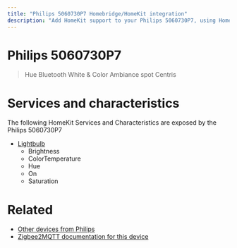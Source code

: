 ```yaml
---
title: "Philips 5060730P7 Homebridge/HomeKit integration"
description: "Add HomeKit support to your Philips 5060730P7, using Homebridge, Zigbee2MQTT and homebridge-z2m."
---
```

<!---
This file has been GENERATED using src/docgen/docgen.ts
DO NOT EDIT THIS FILE MANUALLY!
-->
# Philips 5060730P7
> Hue Bluetooth White & Color Ambiance spot Centris


# Services and characteristics
The following HomeKit Services and Characteristics are exposed by
the Philips 5060730P7

* [Lightbulb](../../light.md)
  * Brightness
  * ColorTemperature
  * Hue
  * On
  * Saturation


# Related
* [Other devices from Philips](../index.md#philips)
* [Zigbee2MQTT documentation for this device](https://www.zigbee2mqtt.io/devices/5060730P7.html)